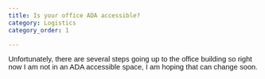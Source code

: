 ```yaml
---
title: Is your office ADA accessible?
category: Logistics
category_order: 1

---
```

<p><span id="docs-internal-guid-ed8366bf-7fff-97e1-7211-b3b9befd91be"><span style="font-size: 11pt; font-family: Arial; background-color: transparent; font-variant-numeric: normal; font-variant-east-asian: normal; vertical-align: baseline; white-space: pre-wrap;">Unfortunately, there are several steps going up to the office building so right now I am not in an ADA accessible space, I am hoping that can change soon. </span></span></p>
